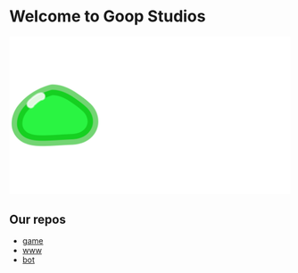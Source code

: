 # Welcome to Goop Studios

<a href="https://goop-studios.monster" target="_blank">
    <img src="/resources/big_icon_green.png" alt="Goop Studios Logo" />
</a>

## Our repos

- [game](https://github.com/goop-studios/game)
- [www](https://github.com/goop-studios/www)
- [bot](https://github.com/goop-studios/bot)

